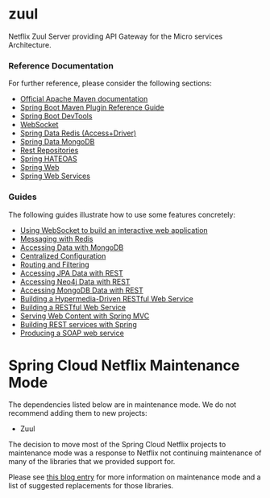 # zuul
Netflix Zuul Server providing API Gateway for the Micro services Architecture.

### Reference Documentation
For further reference, please consider the following sections:

* [Official Apache Maven documentation](https://maven.apache.org/guides/index.html)
* [Spring Boot Maven Plugin Reference Guide](https://docs.spring.io/spring-boot/docs/2.3.0.BUILD-SNAPSHOT/maven-plugin/)
* [Spring Boot DevTools](https://docs.spring.io/spring-boot/docs/2.2.3.RELEASE/reference/htmlsingle/#using-boot-devtools)
* [WebSocket](https://docs.spring.io/spring-boot/docs/2.2.3.RELEASE/reference/htmlsingle/#boot-features-websockets)
* [Spring Data Redis (Access+Driver)](https://docs.spring.io/spring-boot/docs/2.2.3.RELEASE/reference/htmlsingle/#boot-features-redis)
* [Spring Data MongoDB](https://docs.spring.io/spring-boot/docs/2.2.3.RELEASE/reference/htmlsingle/#boot-features-mongodb)
* [Rest Repositories](https://docs.spring.io/spring-boot/docs/2.2.3.RELEASE/reference/htmlsingle/#howto-use-exposing-spring-data-repositories-rest-endpoint)
* [Spring HATEOAS](https://docs.spring.io/spring-boot/docs/2.2.3.RELEASE/reference/htmlsingle/#boot-features-spring-hateoas)
* [Spring Web](https://docs.spring.io/spring-boot/docs/2.2.3.RELEASE/reference/htmlsingle/#boot-features-developing-web-applications)
* [Spring Web Services](https://docs.spring.io/spring-boot/docs/2.2.3.RELEASE/reference/htmlsingle/#boot-features-webservices)

### Guides
The following guides illustrate how to use some features concretely:

* [Using WebSocket to build an interactive web application](https://spring.io/guides/gs/messaging-stomp-websocket/)
* [Messaging with Redis](https://spring.io/guides/gs/messaging-redis/)
* [Accessing Data with MongoDB](https://spring.io/guides/gs/accessing-data-mongodb/)
* [Centralized Configuration](https://spring.io/guides/gs/centralized-configuration/)
* [Routing and Filtering](https://spring.io/guides/gs/routing-and-filtering/)
* [Accessing JPA Data with REST](https://spring.io/guides/gs/accessing-data-rest/)
* [Accessing Neo4j Data with REST](https://spring.io/guides/gs/accessing-neo4j-data-rest/)
* [Accessing MongoDB Data with REST](https://spring.io/guides/gs/accessing-mongodb-data-rest/)
* [Building a Hypermedia-Driven RESTful Web Service](https://spring.io/guides/gs/rest-hateoas/)
* [Building a RESTful Web Service](https://spring.io/guides/gs/rest-service/)
* [Serving Web Content with Spring MVC](https://spring.io/guides/gs/serving-web-content/)
* [Building REST services with Spring](https://spring.io/guides/tutorials/bookmarks/)
* [Producing a SOAP web service](https://spring.io/guides/gs/producing-web-service/)

# Spring Cloud Netflix Maintenance Mode

The dependencies listed below are in maintenance mode. We do not recommend adding them to
new projects:

*  Zuul

The decision to move most of the Spring Cloud Netflix projects to maintenance mode was
a response to Netflix not continuing maintenance of many of the libraries that we provided
support for.

Please see [this blog entry](https://spring.io/blog/2018/12/12/spring-cloud-greenwich-rc1-available-now#spring-cloud-netflix-projects-entering-maintenance-mode)
for more information on maintenance mode and a list of suggested replacements for those
libraries.






